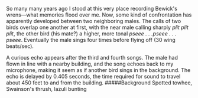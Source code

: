 So many many years ago I stood at this very place recording Bewick's wrens—what memories flood over me. Now, some kind of confrontation has apparently developed between two neighboring males. The calls of two birds overlap one another at first, with the near male calling sharply _plit plit plit_, the other bird (his mate?) a higher, more tonal _pseee . . .pseee . . . pseee_. Eventually the male sings four times before flying off (30 wing beats/sec).

A curious echo appears after the third and fourth songs. The male had flown in line with a nearby building, and the song echoes back to my microphone, making it seem as if another bird sings in the background. The echo is delayed by 0.405 seconds, the time required for sound to travel about 450 feet to and from the building.
#####Background
Spotted towhee, Swainson's thrush, lazuli bunting
